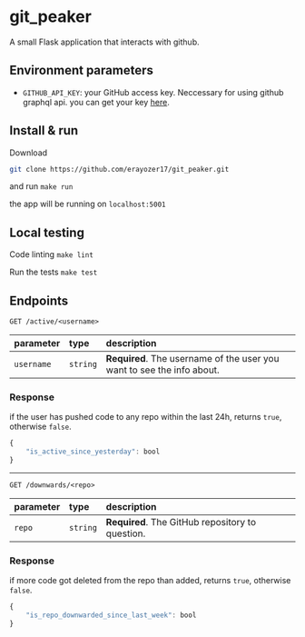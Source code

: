 # git_peaker
A small Flask application that interacts with github.

## Environment parameters
* `GITHUB_API_KEY`: your GitHub access key. Neccessary for using github graphql api. you can get your key [here](https://github.com/settings/tokens).

## Install & run
Download
```bash
git clone https://github.com/erayozer17/git_peaker.git
```
and run
```make run```

the app will be running on ```localhost:5001```

## Local testing
Code linting
```make lint```

Run the tests
```make test```

## Endpoints
```http
GET /active/<username>
```
| parameter | type | description |
| :--- | :--- | :--- |
| `username` | `string` | **Required**. The username of the user you want to see the info about. |

### Response
if the user has pushed code to any repo within the last 24h, returns `true`, otherwise `false`.
```javascript
{
    "is_active_since_yesterday": bool
}

```
---
```http
GET /downwards/<repo>
```
| parameter | type | description |
| :--- | :--- | :--- |
| `repo` | `string` | **Required**. The GitHub repository to question. |

### Response
if more code got deleted from the repo than added, returns `true`, otherwise `false`.
```javascript
{
    "is_repo_downwarded_since_last_week": bool
}
```
